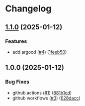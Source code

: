 # Changelog

## [1.1.0](https://github.com/chrisleekr/ip-lookup/compare/v1.0.0...v1.1.0) (2025-01-12)


### Features

* add argocd ([#4](https://github.com/chrisleekr/ip-lookup/issues/4)) ([1feeb50](https://github.com/chrisleekr/ip-lookup/commit/1feeb5067b389dcefb1959c214e430f116e9a96d))

## 1.0.0 (2025-01-12)


### Bug Fixes

* github actions ([#1](https://github.com/chrisleekr/ip-lookup/issues/1)) ([881b1cd](https://github.com/chrisleekr/ip-lookup/commit/881b1cdeb9746d2414c561f3d58e8dea5057ffb9))
* github workflows ([#3](https://github.com/chrisleekr/ip-lookup/issues/3)) ([628dacc](https://github.com/chrisleekr/ip-lookup/commit/628dacc954d1e72dd6e4fd7e371742709dd1b776))
